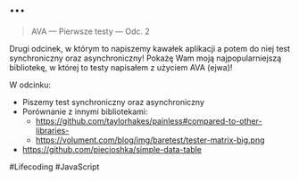 # ...

> AVA — Pierwsze testy — Odc. 2

Drugi odcinek, w którym to napiszemy kawałek aplikacji a potem do niej test synchroniczny oraz asynchroniczny! Pokażę Wam moją najpopularniejszą bibliotekę, w której to testy napisałem z użyciem AVA (ejwa)!

W odcinku:

* Piszemy test synchroniczny oraz asynchroniczny
* Porównanie z innymi bibliotekami:
  + https://github.com/taylorhakes/painless#compared-to-other-libraries-
  + https://volument.com/blog/img/baretest/tester-matrix-big.png
* https://github.com/piecioshka/simple-data-table

#Lifecoding #JavaScript
